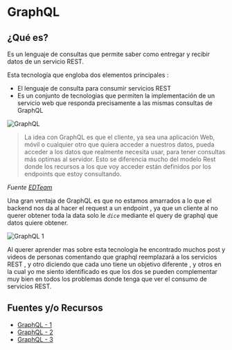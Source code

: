 # **GraphQL**

## **¿Qué es?**

Es un lenguaje de consultas que permite saber como entregar y recibir datos de un servicio REST.

Esta tecnología que engloba dos elementos principales :

- El lenguaje de consulta para consumir servicios REST
- Es un conjunto de tecnologias que permiten la implementación de un servicio web que responda precisamente a las mismas consultas de GraphQL

![GraphQL](https://devopedia.org/images/article/147/8496.1558526064.jpg)

> La idea con GraphQL es que el cliente, ya sea una aplicación Web, móvil o
> cualquier otro que quiera acceder a nuestros datos, pueda acceder a los
> datos que realmente necesita usar, para tener consultas más optimas al
> servidor. Esto se diferencia mucho del modelo Rest donde los recursos a los
> que voy acceder están definidos por los endpoints que estoy consultando.

*Fuente [*EDTeam*](https://ed.team/blog/introduccion-graphql)*

Una gran ventaja de GraphQL es que no estamos amarrados a lo que el backend nos da al hacer
el request a un endpoint , ya que un cliente al no querer obtener toda la data solo le *`dice`*
mediante el query de graphql que datos quiere obtener.

![GraphQL 1](https://miro.medium.com/max/3132/1*hbheCx0tCzyFv9wGDGTVjA.png)

Al querer aprender mas sobre esta tecnología he encontrado muchos post y videos de personas comentando que graphql reemplazará a los servicios REST , y otro diciendo que cada uno tiene un objetivo diferente , y otros en la cual yo me siento identificado es que los dos se pueden complementar muy bien en todos los problemas donde tenga que ver el consumo de servicios REST.

## **Fuentes y/o Recursos**

- [GraphQL - 1](https://medium.com/@jmz12/que-es-graphql-bf835e55960)
- [GraphQL - 2](https://platzi.com/blog/introduccion-a-graphql/)
- [GraphQL - 3](https://ed.team/blog/introduccion-graphql)
